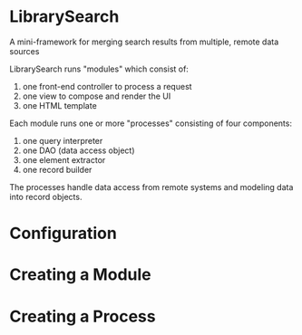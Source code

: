 # LibrarySearch

A mini-framework for merging search results from multiple, remote data 
sources

LibrarySearch runs "modules" which consist of: 

1. one front-end controller to process a request
2. one view to compose and render the UI
3. one HTML template 

Each module runs one or more "processes" consisting of four 
components: 

1. one query interpreter
2. one DAO (data access object)
3. one element extractor
4. one record builder

The processes handle data access from remote systems and modeling data 
into record objects.

# Configuration

# Creating a Module

# Creating a Process
